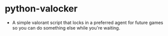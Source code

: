 ﻿# python-valocker

- A simple valorant script that locks in a preferred agent for future games so you can do something else while you're waiting.
